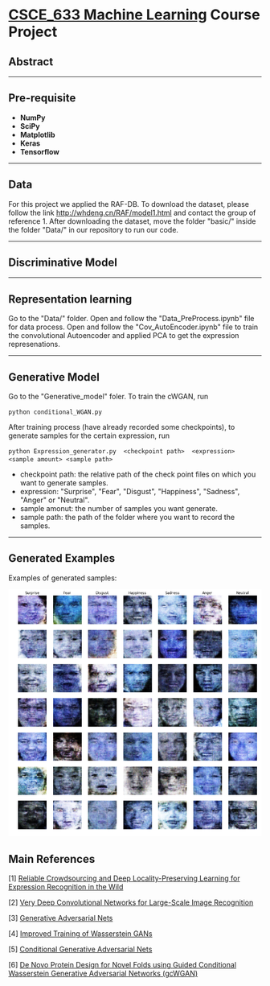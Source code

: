 # [CSCE_633 Machine Learning](http://people.tamu.edu/~atlaswang/19CSCE633.html) Course Project

## Abstract

***

## Pre-requisite 

* **NumPy**
* **SciPy**
* **Matplotlib**
* **Keras**
* **Tensorflow**

***

## Data

For this project we applied the RAF-DB. To download the dataset, please follow the link http://whdeng.cn/RAF/model1.html and contact the group of reference 1. After downloading the dataset, move the folder "basic/" inside the folder "Data/" in our repository to run our code.

***

## Discriminative Model

***

## Representation learning

Go to the "Data/" folder. Open and follow the "Data_PreProcess.ipynb" file for data process. Open and follow the "Cov_AutoEncoder.ipynb" file to train the convolutional Autoencoder and applied PCA to get the expression represenations.

***

## Generative Model 

Go to the "Generative_model" foler. To train the cWGAN, run 

```
python conditional_WGAN.py
```

After training process (have already recorded some checkpoints), to generate samples for the certain expression, run

```
python Expression_generator.py  <checkpoint path>  <expression>  <sample amount> <sample path>
```
* checkpoint path: the relative path of the check point files on which you want to generate samples.
* expression: "Surprise", "Fear", "Disgust", "Happiness", "Sadness", "Anger" or "Neutral".
* sample amonut: the number of samples you want generate.
* sample path: the path of the folder where you want to record the samples.

***

## Generated Examples

Examples of generated samples:

![samples](/g_samples.png)

## Main References
\[1\] [Reliable Crowdsourcing and Deep Locality-Preserving Learning for Expression
Recognition in the Wild](http://openaccess.thecvf.com/content_cvpr_2017/papers/Li_Reliable_Crowdsourcing_and_CVPR_2017_paper.pdf)

\[2\] [Very Deep Convolutional Networks for Large-Scale Image Recognition](https://arxiv.org/pdf/1409.1556.pdf)

\[3\] [Generative Adversarial Nets](https://papers.nips.cc/paper/5423-generative-adversarial-nets.pdf)

\[4\] [Improved Training of Wasserstein GANs](https://arxiv.org/pdf/1704.00028.pdf)

\[5\] [Conditional Generative Adversarial Nets](https://arxiv.org/pdf/1411.1784.pdf)

\[6\] [De Novo Protein Design for Novel Folds using Guided Conditional Wasserstein Generative Adversarial Networks (gcWGAN)](https://www.biorxiv.org/content/biorxiv/early/2019/09/14/769919.full.pdf)
